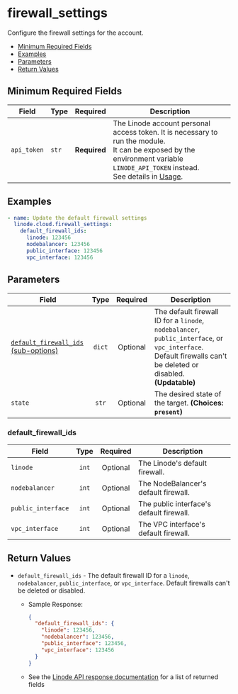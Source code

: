 # firewall_settings

Configure the firewall settings for the account.

- [Minimum Required Fields](#minimum-required-fields)
- [Examples](#examples)
- [Parameters](#parameters)
- [Return Values](#return-values)

## Minimum Required Fields
| Field       | Type  | Required     | Description                                                                                                                                                                                                              |
|-------------|-------|--------------|--------------------------------------------------------------------------------------------------------------------------------------------------------------------------------------------------------------------------|
| `api_token` | `str` | **Required** | The Linode account personal access token. It is necessary to run the module. <br/>It can be exposed by the environment variable `LINODE_API_TOKEN` instead. <br/>See details in [Usage](https://github.com/linode/ansible_linode?tab=readme-ov-file#usage). |

## Examples

```yaml
- name: Update the default firewall settings
  linode.cloud.firewall_settings:
    default_firewall_ids:
      linode: 123456
      nodebalancer: 123456
      public_interface: 123456
      vpc_interface: 123456
```


## Parameters

| Field     | Type | Required | Description                                                                  |
|-----------|------|----------|------------------------------------------------------------------------------|
| [`default_firewall_ids` (sub-options)](#default_firewall_ids) | <center>`dict`</center> | <center>Optional</center> | The default firewall ID for a `linode`, `nodebalancer`, `public_interface`, or `vpc_interface`. Default firewalls can't be deleted or disabled.  **(Updatable)** |
| `state` | <center>`str`</center> | <center>Optional</center> | The desired state of the target.  **(Choices: `present`)** |

### default_firewall_ids

| Field     | Type | Required | Description                                                                  |
|-----------|------|----------|------------------------------------------------------------------------------|
| `linode` | <center>`int`</center> | <center>Optional</center> | The Linode's default firewall.   |
| `nodebalancer` | <center>`int`</center> | <center>Optional</center> | The NodeBalancer's default firewall.   |
| `public_interface` | <center>`int`</center> | <center>Optional</center> | The public interface's default firewall.   |
| `vpc_interface` | <center>`int`</center> | <center>Optional</center> | The VPC interface's default firewall.   |

## Return Values

- `default_firewall_ids` - The default firewall ID for a `linode`, `nodebalancer`, `public_interface`, or `vpc_interface`. Default firewalls can't be deleted or disabled.

    - Sample Response:
        ```json
        {
          "default_firewall_ids": {
            "linode": 123456,
            "nodebalancer": 123456,
            "public_interface": 123456,
            "vpc_interface": 123456
          }
        }
        ```
    - See the [Linode API response documentation](https://techdocs.akamai.com/linode-api/reference/put-firewall-settings) for a list of returned fields


